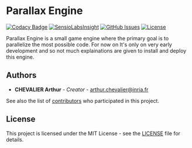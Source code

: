 # Parallax Engine

[![Codacy Badge](https://api.codacy.com/project/badge/Grade/f7eb23158d634b19a76f1bf63e7af5f8)](https://www.codacy.com/app/Rarioty/Parallax-Engine?utm_source=github.com&amp;utm_medium=referral&amp;utm_content=Rarioty/Parallax-Engine&amp;utm_campaign=Badge_Grade)
[![SensioLabsInsight](https://img.shields.io/sensiolabs/i/409d3e45-9291-417a-b3fb-527938c4a21b.svg)](https://insight.sensiolabs.com/projects/409d3e45-9291-417a-b3fb-527938c4a21b)
[![GitHub Issues](https://img.shields.io/github/issues/Rarioty/FlowS.svg)](https://github.com/Rarioty/FlowS/issues)
[![License](https://img.shields.io/badge/license-MIT%20License-brightgreen.svg)](https://opensource.org/licenses/MIT)

Parallax Engine is a small game engine where the primary goal is to parallelize the most possible code. For now on It's only on very early development and so not much explainations are given to install and deploy this engine.

## Authors

* **CHEVALIER Arthur** - *Creator* - <arthur.chevalier@inria.fr>

See also the list of [contributors](https://github.com/Rarioty/FlowS/contributors) who participated in this project.

## License

This project is  licensed under the MIT License - see the [LICENSE](LICENSE) file for details.
